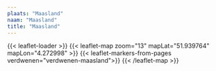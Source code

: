 ```yaml
---
plaats: "Maasland"
naam: "Maasland"
title: "Maasland"
---
```

{{< leaflet-loader >}}
{{< leaflet-map zoom="13" mapLat="51.939764" mapLon="4.272998" >}}
{{< leaflet-markers-from-pages verdwenen="verdwenen-maasland">}}
{{< /leaflet-map >}}
